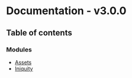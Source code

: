 # Documentation - v3.0.0

## Table of contents

### Modules

- [Assets](modules/Assets.md)
- [Iniquity](modules/Iniquity.md)
